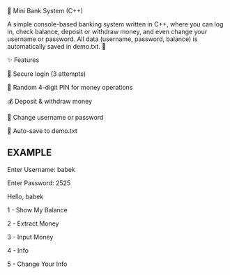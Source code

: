🏦 Mini Bank System (C++)

A simple console-based banking system written in C++, where you can log in, check balance, deposit or withdraw money, and even change your username or password.
All data (username, password, balance) is automatically saved in demo.txt. 💾

✨ Features

🔐 Secure login (3 attempts)

🔢 Random 4-digit PIN for money operations

💰 Deposit & withdraw money

👤 Change username or password

📁 Auto-save to demo.txt

EXAMPLE
------------------------------------------------------------------------------
Enter Username: babek

Enter Password: 2525

Hello, babek

1 - Show My Balance

2 - Extract Money

3 - Input Money

4 - Info

5 - Change Your Info

